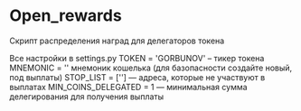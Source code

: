# Open_rewards
Скрипт распределения наград для делегаторов токена

Все настройки в settings.py
TOKEN = 'GORBUNOV' – тикер токена
MNEMONIC = '' мнемоник кошелька (для базопасности создайте новый, под выплаты)
STOP_LIST = [''] — адреса, которые не участвуют в выплатах
MIN_COINS_DELEGATED = 1 — минимальная сумма делегирования для получения выплаты
